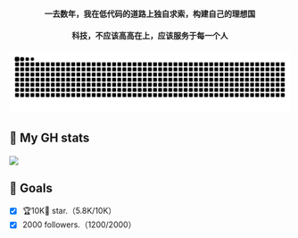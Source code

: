 

#### <p align="center">一去数年，我在低代码的道路上独自求索，构建自己的理想国</p> 
#### <p align="center">科技，不应该高高在上，应该服务于每一个人</p>   

<p align="center"> 
  <img src="https://raw.githubusercontent.com/dohooo/dohooo/output/github-contribution-grid-snake.svg" />  
</p>

## 📝 My GH stats

<img align="center" src="https://github-readme-stats.vercel.app/api?username=wangyuan389&count_private=true&show_icons=true" />

## 🔭 Goals

- [x] 🏆10K🌟 star.（5.8K/10K）   
- [x] 2000 followers.（1200/2000）   

<!-- ## 🧠 That I know and use

- <img align='center' src="https://img.shields.io/badge/-React-282C34?style=flat-square&logo=react&logoColor=61DAFB"/> <img align='center' src="https://img.shields.io/badge/-React Native-282C34?style=flat-square&logo=react&logoColor=61DAFB"/>
- <img align='center' src="https://img.shields.io/badge/-TypeScript-3178C6?style=flat-square&logo=typescript&logoColor=FFFFFF"/> -->  



